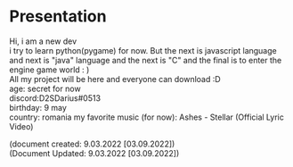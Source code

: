 # Presentation
Hi, i am a new dev                                                                                                                  
i try to learn python(pygame) for now. But the next is javascript language                                                          
and next is "java" language and the next is "C" and the final is to enter the engine game world : )                                     
All my project will be here and everyone can download :D                                                                            
age: secret for now                                                                                                                 
discord:D2SDarius#0513                                                                                                
birthday: 9 may                                                                                                                     
country: romania 
my favorite music (for now): Ashes - Stellar (Official Lyric Video)

(document created: 9.03.2022 [03.09.2022])                                                                                            
(Document Updated: 9.03.2022 [03.09.2022])
